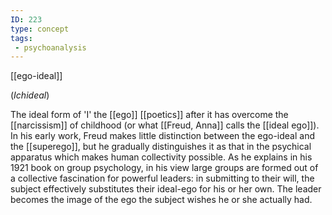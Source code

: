 ```yaml
---
ID: 223
type: concept
tags: 
 - psychoanalysis
---
```


[[ego-ideal]] 

(*Ichideal*)

The ideal form of 'I' the
[[ego]]
[[poetics]] after it has
overcome the [[narcissism]]
of childhood (or what
[[Freud, Anna]] calls the [[ideal ego]]). In his early work,
Freud makes little distinction between the ego-ideal and the
[[superego]], but he
gradually distinguishes it as that in the psychical apparatus which
makes human collectivity possible. As he explains in his 1921 book on
group psychology, in his view large groups are formed out of a
collective fascination for powerful leaders: in submitting to their
will, the subject effectively substitutes their ideal-ego for his or her
own. The leader becomes the image of the ego the subject wishes he or
she actually had.
